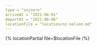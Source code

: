 ```yaml
---
type = "sojourn"
arriveAt = "2021-08-01"
departAt = "2021-08-06"
locationFile = "location/nz-nelson.md"
---
```


{% locationPartial file=$locationFile /%}
